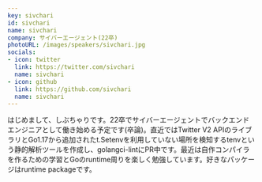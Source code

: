 ```yaml
---
key: sivchari
id: sivchari
name: sivchari
company: サイバーエージェント(22卒)
photoURL: /images/speakers/sivchari.jpg
socials:
- icon: twitter
  link: https://twitter.com/sivchari
  name: sivchari
- icon: github
  link: https://github.com/sivchari
  name: sivchari
---
```

はじめまして、しぶちゃりです。22卒でサイバーエージェントでバックエンドエンジニアとして働き始める予定です(卒論)。直近ではTwitter V2 APIのライブラリとGo1.17から追加されたt.Setenvを利用していない場所を検知するtenvという静的解析ツールを作成し、golangci-lintにPR中です。最近は自作コンパイラを作るための学習とGoのruntime周りを楽しく勉強しています。好きなパッケージはruntime packageです。